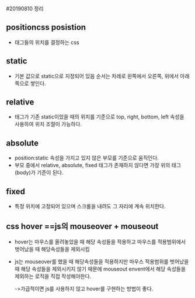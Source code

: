 #20190810 정리
## positioncss posistion
- 태그들의 위치를 결정하는 css
        
## static
- 기본 값으로 static으로 지정되어 있음
순서는 차례로 왼쪽에서 오른쪽, 위에서 아래쪽으로 쌓인다.
        
## relative
 - 태그가 기존 static이었을 때의 위치를 기준으로 top, right, bottom, left 속성을 사용하여 위치 조절이 가능하다.
        
## absolute
- position:static 속성을 가지고 있지 않은 부모를 기준으로 움직인다.
- 부모 중에서 relative, absolute, fixed 태그가 존재하지 않다면 가장 위의 태그(body)가 기준이 된다.
        
## fixed
- 특정 위치에 고정되어 있으며 스크롤을 내려도 그 자리에 계속 위치한다.
        
        
## css hover  ==js의 mouseover + mouseout
        
- hover는 마우스를 올려놓았을 때 해당 속성들을 적용하고 마우스를 적용범위에서 벗어났을 때 해당속성들을 제외시킴      
- js는 mouseover를 했을 때 해당속성들을 적용하지만 마우스 적용범위를 벗어났을 때 해당 속성들을 제외시키지 않기 때문에 mouseout envent에서 해당 속성들을 제외하는 로직을 직접 작성해야한다.

  ->가급적이면 js를 사용하지 않고 hover를 구현하는 방법이 좋다.
